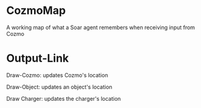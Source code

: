 # CozmoMap
A working map of what a Soar agent remembers when receiving input from Cozmo

# Output-Link
Draw-Cozmo:
updates Cozmo's location

Draw-Object:
updates an object's location

Draw Charger:
updates the charger's location

